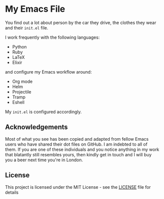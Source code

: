 # My Emacs File

You find out a lot about person by the car they drive, the clothes they wear and
their `init.el` file.

I work frequently with the following languages:

- Python
- Ruby
- LaTeX
- Elixir

and configure my Emacs workflow around:

- Org mode
- Helm
- Projectile
- Tramp
- Eshell

My `init.el` is configured accordingly.

## Acknowledgements

Most of what you see has been copied and adapted from fellow Emacs users who
have shared their dot files on GitHub. I am indebted to all of them. If you are
one of these individuals and you notice anything in my work that blatantly still
resembles yours, then kindly get in touch and I will buy you a
beer next time you're in London.

## License

This project is licensed under the MIT License - see the
[LICENSE](LICENSE) file for details
